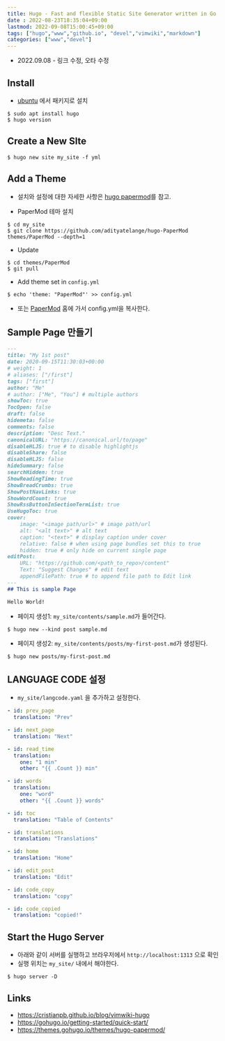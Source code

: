```yaml
---
title: Hugo - Fast and flexible Static Site Generator written in Go
date : 2022-08-23T18:35:04+09:00
lastmod: 2022-09-08T15:00:45+09:00
tags: ["hugo","www","github.io", "devel","vimwiki","markdown"]
categories: ["www","devel"]
---
```


- 2022.09.08 - 링크 수정, 오타 수정

## Install

* [ubuntu](ubuntu) 에서 패키지로 설치

```console
$ sudo apt install hugo
$ hugo version
```

## Create a New SIte

```console
$ hugo new site my_site -f yml
```

## Add a Theme

* 설치와 설정에 대한 자세한 사항은 [hugo papermod](hugo-papermod)를 참고.

* PaperMod 테마 설치
```console
$ cd my_site
$ git clone https://github.com/adityatelange/hugo-PaperMod themes/PaperMod --depth=1
```

* Update
```console
$ cd themes/PaperMod
$ git pull
```

* Add theme set in `config.yml`
  
```console
$ echo 'theme: "PaperMod"' >> config.yml
```

* 또는 [PaperMod](https://github.com/adityatelange/hugo-PaperMod/wiki/Installation) 홈에 가서 config.yml을 복사한다. 


## Sample Page 만들기

```markdown
---
title: "My 1st post"
date: 2020-09-15T11:30:03+00:00
# weight: 1
# aliases: ["/first"]
tags: ["first"]
author: "Me"
# author: ["Me", "You"] # multiple authors
showToc: true
TocOpen: false
draft: false
hidemeta: false
comments: false
description: "Desc Text."
canonicalURL: "https://canonical.url/to/page"
disableHLJS: true # to disable highlightjs
disableShare: false
disableHLJS: false
hideSummary: false
searchHidden: true
ShowReadingTime: true
ShowBreadCrumbs: true
ShowPostNavLinks: true
ShowWordCount: true
ShowRssButtonInSectionTermList: true
UseHugoToc: true
cover:
	image: "<image path/url>" # image path/url
	alt: "<alt text>" # alt text
	caption: "<text>" # display caption under cover
	relative: false # when using page bundles set this to true
	hidden: true # only hide on current single page
editPost:
	URL: "https://github.com/<path_to_repo>/content"
	Text: "Suggest Changes" # edit text
	appendFilePath: true # to append file path to Edit link
---
## This is sample Page

Hello World!
```

* 페이지 생성1: `my_site/contents/sample.md`가 들어간다.

```console
$ hugo new --kind post sample.md
```

* 페이지 생성2: `my_site/contents/posts/my-first-post.md`가 생성된다.

```console
$ hugo new posts/my-first-post.md
```

## LANGUAGE CODE 설정

* `my_site/langcode.yaml` 을 추가하고 설정한다.

```yaml
- id: prev_page
  translation: "Prev"

- id: next_page
  translation: "Next"

- id: read_time
  translation:
    one: "1 min"
    other: "{{ .Count }} min"

- id: words
  translation:
    one: "word"
    other: "{{ .Count }} words"

- id: toc
  translation: "Table of Contents"

- id: translations
  translation: "Translations"

- id: home
  translation: "Home"

- id: edit_post
  translation: "Edit"

- id: code_copy
  translation: "copy"

- id: code_copied
  translation: "copied!"
```

## Start the Hugo Server

* 아래와 같이 서버를 실행하고 브라우저에서 `http://localhost:1313` 으로 확인
* 실행 위치는 `my_site/` 내에서 해야한다.

```console
$ hugo server -D
```

## Links

* <https://cristianpb.github.io/blog/vimwiki-hugo>
* <https://gohugo.io/getting-started/quick-start/>
* <https://themes.gohugo.io/themes/hugo-papermod/>
